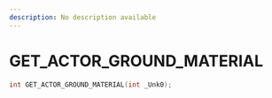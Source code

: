 ```yaml
---
description: No description available 
---
```


# GET_ACTOR_GROUND_MATERIAL

```cpp
int GET_ACTOR_GROUND_MATERIAL(int _Unk0);
```
